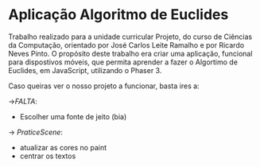 # Aplicação Algoritmo de Euclides

Trabalho realizado para a unidade curricular Projeto, do curso de Ciências da Computação, orientado por José Carlos Leite Ramalho e por Ricardo Neves Pinto. O propósito deste trabalho era criar uma aplicação, funcional para dispostivos móveis, que permita aprender a fazer o Algortimo de Euclides, em JavaScript, utilizando o Phaser 3. 

Caso queiras ver o nosso projeto a funcionar, basta ires a: 


->*FALTA*:
   * Escolher uma fonte de jeito (bia) 

 -> *PraticeScene*:
   * atualizar as cores no paint
   * centrar os textos

